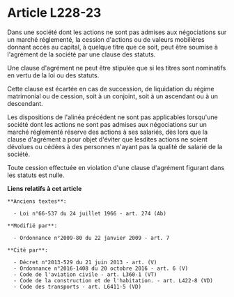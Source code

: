 # Article L228-23

Dans une société dont les actions ne sont pas admises aux négociations sur un  marché réglementé, la cession d'actions ou de
valeurs mobilières donnant accès  au capital, à quelque titre que ce soit, peut être soumise à l'agrément de la  société par
une clause des statuts.

Une clause d'agrément ne  peut être stipulée que si les titres sont nominatifs en vertu de la loi ou des  statuts.

Cette clause est écartée en cas de succession, de  liquidation du régime matrimonial ou de cession, soit à un conjoint, soit
à un  ascendant ou à un descendant.

Les dispositions de l'alinéa  précédent ne sont pas applicables lorsqu'une société dont les actions ne sont  pas admises aux
négociations sur un marché réglementé réserve des actions à ses  salariés, dès lors que la clause d'agrément a pour objet
d'éviter que lesdites  actions ne soient dévolues ou cédées à des personnes n'ayant pas la qualité de  salarié de la société.

Toute cession effectuée en violation  d'une clause d'agrément figurant dans les statuts est nulle.

**Liens relatifs à cet article**

	**Anciens textes**:

	  - Loi n°66-537 du 24 juillet 1966 - art. 274 (Ab)

	**Modifié par**:

	  - Ordonnance n°2009-80 du 22 janvier 2009 - art. 7

	**Cité par**:

	  - Décret n°2013-529 du 21 juin 2013 - art. (V)
	  - Ordonnance n°2016-1408 du 20 octobre 2016 - art. 6 (V)
	  - Code de l'aviation civile - art. L360-1 (VT)
	  - Code de la construction et de l'habitation. - art. L422-8 (VD)
	  - Code des transports - art. L6411-5 (VD)
